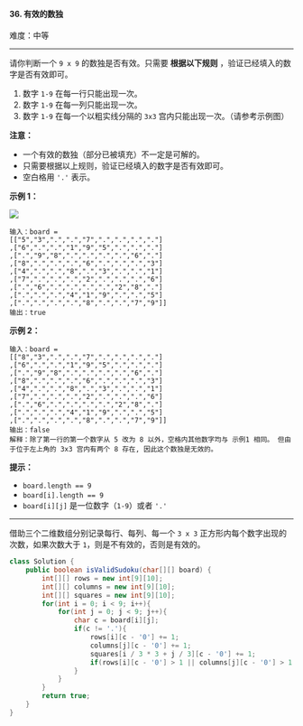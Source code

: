 #### 36. 有效的数独

难度：中等

---

请你判断一个 `9 x 9` 的数独是否有效。只需要  **根据以下规则**  ，验证已经填入的数字是否有效即可。

1.  数字 `1-9` 在每一行只能出现一次。
2.  数字 `1-9` 在每一列只能出现一次。
3.  数字 `1-9` 在每一个以粗实线分隔的 `3x3` 宫内只能出现一次。（请参考示例图）

 **注意：** 

*   一个有效的数独（部分已被填充）不一定是可解的。
*   只需要根据以上规则，验证已经填入的数字是否有效即可。
*   空白格用 `'.'` 表示。

 **示例 1：** 

![](https://assets.leetcode-cn.com/aliyun-lc-upload/uploads/2021/04/12/250px-sudoku-by-l2g-20050714svg.png)
```
输入：board = 
[["5","3",".",".","7",".",".",".","."]
,["6",".",".","1","9","5",".",".","."]
,[".","9","8",".",".",".",".","6","."]
,["8",".",".",".","6",".",".",".","3"]
,["4",".",".","8",".","3",".",".","1"]
,["7",".",".",".","2",".",".",".","6"]
,[".","6",".",".",".",".","2","8","."]
,[".",".",".","4","1","9",".",".","5"]
,[".",".",".",".","8",".",".","7","9"]]
输出：true
```

 **示例 2：** 

```
输入：board = 
[["8","3",".",".","7",".",".",".","."]
,["6",".",".","1","9","5",".",".","."]
,[".","9","8",".",".",".",".","6","."]
,["8",".",".",".","6",".",".",".","3"]
,["4",".",".","8",".","3",".",".","1"]
,["7",".",".",".","2",".",".",".","6"]
,[".","6",".",".",".",".","2","8","."]
,[".",".",".","4","1","9",".",".","5"]
,[".",".",".",".","8",".",".","7","9"]]
输出：false
解释：除了第一行的第一个数字从 5 改为 8 以外，空格内其他数字均与 示例1 相同。 但由于位于左上角的 3x3 宫内有两个 8 存在, 因此这个数独是无效的。
```

 **提示：** 

*   `board.length == 9`
*   `board[i].length == 9`
*   `board[i][j]` 是一位数字（`1-9`）或者 `'.'`

---

借助三个二维数组分别记录每行、每列、每一个 `3 x 3` 正方形内每个数字出现的次数，如果次数大于 `1`，则是不有效的，否则是有效的。

```java
class Solution {
    public boolean isValidSudoku(char[][] board) {
        int[][] rows = new int[9][10];
        int[][] columns = new int[9][10];
        int[][] squares = new int[9][10];
        for(int i = 0; i < 9; i++){
            for(int j = 0; j < 9; j++){
                char c = board[i][j];
                if(c != '.'){
                    rows[i][c - '0'] += 1;
                    columns[j][c - '0'] += 1;
                    squares[i / 3 * 3 + j / 3][c - '0'] += 1;
                    if(rows[i][c - '0'] > 1 || columns[j][c - '0'] > 1 || squares[i / 3 * 3 + j / 3][c - '0'] > 1) return false;
                }
            }
        }
        return true;
    }
}
```